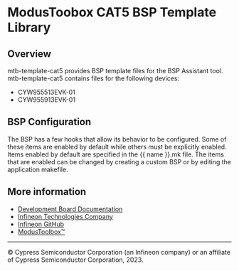 # ModusToobox CAT5 BSP Template Library

## Overview

mtb-template-cat5 provides BSP template files for the BSP Assistant tool. mtb-template-cat5 contains files for the following devices:

* CYW955513EVK-01
* CYW955913EVK-01

## BSP Configuration

The BSP has a few hooks that allow its behavior to be configured. Some of these items are enabled by default while others must be explicitly enabled. Items enabled by default are specified in the {{ name }}.mk file. The items that are enabled can be changed by creating a custom BSP or by editing the application makefile.


## More information
* [Development Board Documentation](https://www.infineon.com/cms/en/design-support/)
* [Infineon Technologies Company](https://www.infineon.com)
* [Infineon GitHub](https://github.com/infineon)
* [ModusToolbox™](https://www.infineon.com/cms/en/design-support/tools/sdk/modustoolbox-software/)

---
© Cypress Semiconductor Corporation (an Infineon company) or an affiliate of Cypress Semiconductor Corporation, 2023.
